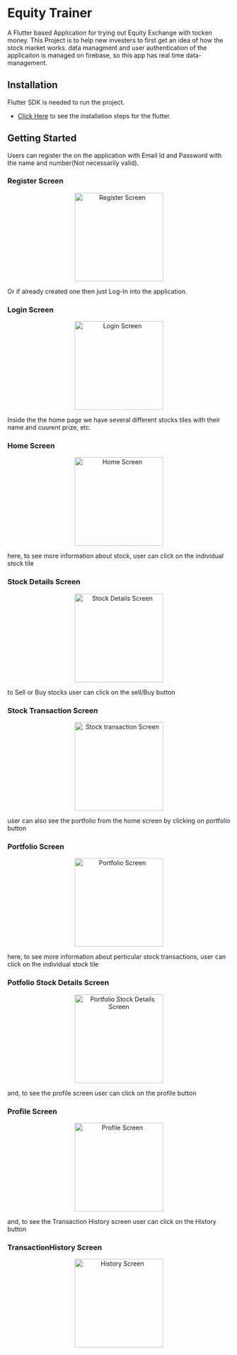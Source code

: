 # Equity Trainer

A Flutter based Application for trying out Equity Exchange with tocken money. This Project is to help new investers to first get an idea of how the stock market works.
data managment and user authentication of the applicaiton is managed on firebase, so this app has real time data-management.

## Installation

Flutter SDK is needed to run the project.
- [Click Here](https://flutter.dev/docs/get-started/install) to see the installation steps for the flutter.

## Getting Started

Users can register the on the application with Email Id and Password with the name and number(Not necessarily valid).

### Register Screen
<p align="center">
  <img src="./images/dark_register.jpg" alt="Register Screen" width="200" >
</p>

Or if already created one then just Log-In into the application.

### Login Screen
<p align="center">
  <img src="./images/dark_login.jpg" alt="Login Screen" width="200" >
</p>

Inside the the home page we have several different stocks tiles with their name and cuurent prize, etc.

### Home Screen
<p align="center">
  <img src="./images/dark_stocks.jpg" alt="Home Screen" width="200" >
</p>

here, to see more information about stock, user can click on the individual stock tile

### Stock Details Screen
<p align="center">
  <img src="./images/dark_details(1).jpg" alt="Stock Details Screen" width="200" >
</p>

to Sell or Buy stocks user can click on the sell/Buy button

### Stock Transaction Screen
<p align="center">
  <img src="./images/dark_transaction.jpg" alt="Stock transaction Screen" width="200" >
</p>

user can also see the portfolio from the home screen by clicking on portfolio button

### Portfolio Screen
<p align="center">
  <img src="./images/dark_portfolio.jpg" alt="Portfolio Screen" width="200" >
</p>

here, to see more information about perticular stock transactions, user can click on the individual stock tile

### Potfolio Stock Details Screen
<p align="center">
  <img src="./images/dark_portfolio-details.jpg" alt="Portfolio Stock Details Screen" width="200" >
</p>

and, to see the profile screen user can click on the profile button

### Profile Screen
<p align="center">
  <img src="./images/dark_profile.jpg" alt="Profile Screen" width="200" >
</p>

and, to see the Transaction History screen user can click on the History button

### TransactionHistory Screen
<p align="center">
  <img src="./images/dark_history.jpg" alt="History Screen" width="200" >
</p>


